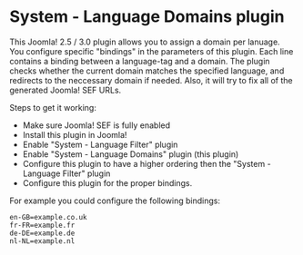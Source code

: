 System - Language Domains plugin
================================

This Joomla! 2.5 / 3.0 plugin allows you to assign a domain per lanuage. You configure specific "bindings" in the parameters of this plugin. Each line
contains a binding between a language-tag and a domain. The plugin checks whether the current domain matches the specified language, and redirects to the
neccessary domain if needed. Also, it will try to fix all of the generated Joomla! SEF URLs.

Steps to get it working:
* Make sure Joomla! SEF is fully enabled
* Install this plugin in Joomla!
* Enable "System - Language Filter" plugin
* Enable "System - Language Domains" plugin (this plugin)
* Configure this plugin to have a higher ordering then the "System - Language Filter" plugin
* Configure this plugin for the proper bindings.

For example you could configure the following bindings:

    en-GB=example.co.uk
    fr-FR=example.fr
    de-DE=example.de
    nl-NL=example.nl
